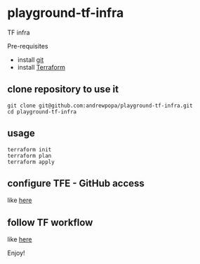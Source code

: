 # playground-tf-infra
TF infra

 Pre-requisites

- install [git](https://git-scm.com/downloads)
- install [Terraform](https://learn.hashicorp.com/terraform/getting-started/install.html)

## clone repository to use it
```
git clone git@github.com:andrewpopa/playground-tf-infra.git
cd playground-tf-infra
```

## usage
```
terraform init
terraform plan
terraform apply
```

## configure TFE - GitHub access 

like [here](https://www.terraform.io/docs/enterprise/vcs/github.html)

## follow TF workflow

like [here](https://www.terraform.io/guides/core-workflow.html)

Enjoy!
